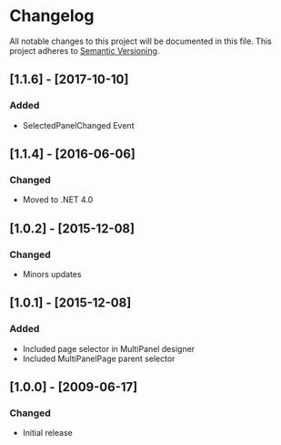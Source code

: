 ﻿# Changelog
All notable changes to this project will be documented in this file.
This project adheres to [Semantic Versioning](http://semver.org/).

## [1.1.6] - [2017-10-10]
### Added
- SelectedPanelChanged Event

## [1.1.4] - [2016-06-06]
### Changed
- Moved to .NET 4.0

## [1.0.2] - [2015-12-08]
### Changed
- Minors updates

## [1.0.1] - [2015-12-08]
### Added
- Included page selector in MultiPanel designer
- Included MultiPanelPage parent selector

## [1.0.0] - [2009-06-17]
### Changed
- Initial release